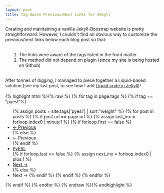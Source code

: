 ```yaml
---
layout: post
title: Tag Aware Previous/Next Links for Jekyll 
---
```

Creating and maintaining a vanilla Jekyll-Boostrap website is pretty straightforward. However, I couldn't find an obvious way to customize the previous/next links below each blog post so that:
<br><br>

<ol style="margin-left:20px;">
<li>The links were aware of the tags listed in the front matter</li>
<li>The method did not depend on plugin (since my site is being hosted on Github)</li>
</ol>

<br>
After tonnes of digging, I managed to piece together a Liquid-based solution (see my last post, to see how I add <a href="{{ page.previous.url }}">Liquid code in Jekyll</a>)!
<!--more-->
<br><br>
{% highlight html  %}{% raw %}
{% for tag in page.tags %}
  {% if tag == "pyesl"%}
    <ul>
      {% assign posts = site.tags['pyesl'] | sort:"weight" %}
      {% for post in posts %}
        {% if post.url == page.url %}
          {% assign last_inx = forloop.index0 | minus:1 %}
          {% if forloop.first == false %}
            <li class="prev"><a href="{{ BASE_PATH }}{{ posts[last_inx].url }}" title="{{ posts[last_inx].title }}">&larr; Previous</a></li>
          {% else %}
            <li class="prev disabled"><a>&larr; Previous</a></li>
          {% endif %}
          <li><a href="{{ BASE_PATH }}{{ site.JB.pyesl_path }}">PyESL</a></li>
          {% if forloop.last == false %}
            {% assign next_inx = forloop.index0 | plus:1 %}
            <li class="next"><a href="{{ BASE_PATH }}{{ posts[next_inx].url }}" title="{{ posts[next_inx].title }}">Next &rarr;</a></li>
          {% else %}
            <li class="next disabled"><a>Next &rarr;</a>
          {% endif %}
        {% endif %}
      {% endfor %}
    </ul>
  {% endif %}
{% endfor %}
{% endraw %}{% endhighlight %}
